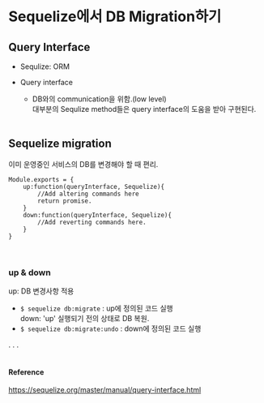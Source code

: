 # Sequelize에서 DB Migration하기

## Query Interface<br>

* Sequlize: ORM

* Query interface
  * DB와의 communication을 위함.(low level)<br>
    대부분의 Sequlize method들은 query interface의 도움을 받아 구현된다.<br><br>

## Sequelize migration<br>
이미 운영중인 서비스의 DB를 변경해야 할 때 편리.<br>

```
Module.exports = {
	up:function(queryInterface, Sequelize){
		//Add altering commands here
		return promise.
	}
	down:function(queryInterface, Sequelize){
		//Add reverting commands here.
	}
}
```

<br>

### up & down
up: DB 변경사항 적용<br>
* `$ sequelize db:migrate` : up에 정의된 코드 실행<br>
down: 'up' 실행되기 전의 상태로 DB 복원.
* `$ sequelize db:migrate:undo` : down에 정의된 코드 실행<br>

. . .<br>
<br>

#### Reference
https://sequelize.org/master/manual/query-interface.html
